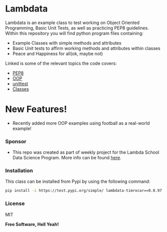 # Lambdata

Lambdata is an example class to test working on Object Oriented Programming, Basic Unit Tests, as well as practicing PEP8 guidelines. Within this repository you will find python program files containing:

  - Example Classes with simple methods and attributes
  - Basic Unit tests to affirm working methods and attributes within classes
  - Peace and Happiness for all(ok, maybe not)

Linked is some of the relevant topics the code covers:

  - [PEP8](https://www.python.org/dev/peps/pep-0008/)
  - [OOP](https://realpython.com/python3-object-oriented-programming/#:~:text=Object%2Doriented%20programming%20(OOP)%20is%20a%20method%20of%20structuring,the%20components%20of%20a%20system.)
  - [unittest](https://docs.python.org/2/library/unittest.html)
  - [Classes](https://docs.python.org/3/tutorial/classes.html)

# New Features!

  - Recently added more OOP examples using football as a real-world example! 

### Sponsor

 - This repo was created as part of weekly project for the Lambda School Data Science Program. More info can be found [here](https://lambdaschool.com/).


### Installation

This class can be installed from Pypi by using the following command:

```sh
pip install -i https://test.pypi.org/simple/ lambdata-timrocar==0.0.97
```
### License

MIT


**Free Software, Hell Yeah!**
